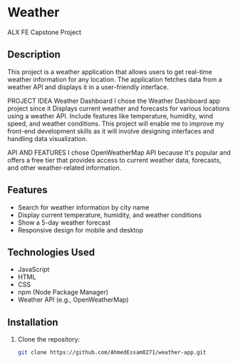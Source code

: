 # Weather

ALX FE Capstone Project

## Description

This project is a weather application that allows users to get real-time weather information for any location. The application fetches data from a weather API and displays it in a user-friendly interface.

PROJECT IDEA
Weather Dashboard
I chose the Weather Dashboard app project since it Displays current weather and forecasts for various locations using a weather API. Include features like temperature, humidity, wind speed, and weather conditions. This project will enable me to improve my front-end development skills as it will involve designing interfaces and handling data visualization.

API AND FEATURES
I chose OpenWeatherMap API because It's popular and offers a free tier that provides access to current weather data, forecasts, and other weather-related information.


## Features

- Search for weather information by city name
- Display current temperature, humidity, and weather conditions
- Show a 5-day weather forecast
- Responsive design for mobile and desktop

## Technologies Used

- JavaScript
- HTML
- CSS
- npm (Node Package Manager)
- Weather API (e.g., OpenWeatherMap)

## Installation

1. Clone the repository:
   ```bash
   git clone https://github.com/AhmedEssam0271/weather-app.git
   ```
